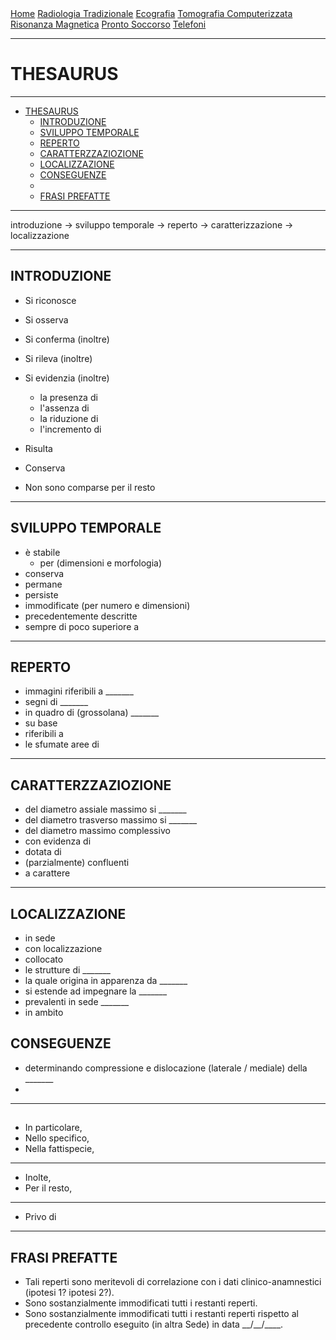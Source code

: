 <div class="topnav">
  <a href="https://sl-rad.github.io/SL-Rad-Vademecum">Home</a>
  <a href="https://sl-rad.github.io/SL-Rad-Vademecum/radiologia_tradizionale.html">Radiologia Tradizionale</a>
  <a href="https://sl-rad.github.io/SL-Rad-Vademecum/ecografia.html">Ecografia</a>
  <a href="https://sl-rad.github.io/SL-Rad-Vademecum/tomografia_computerizzata.html">Tomografia Computerizzata</a>
  <a href="https://sl-rad.github.io/SL-Rad-Vademecum/risonanza_magnetica.html">Risonanza Magnetica</a>
  <a href="https://sl-rad.github.io/SL-Rad-Vademecum/pronto_soccorso.html">Pronto Soccorso</a>
  <a href="https://sl-rad.github.io/SL-Rad-Vademecum/contatti.html">Telefoni</a>
</div>

- - -

# THESAURUS

- - -

- [THESAURUS](#thesaurus)
  - [INTRODUZIONE](#introduzione)
  - [SVILUPPO TEMPORALE](#sviluppo-temporale)
  - [REPERTO](#reperto)
  - [CARATTERZZAZIOZIONE](#caratterzzaziozione)
  - [LOCALIZZAZIONE](#localizzazione)
  - [CONSEGUENZE](#conseguenze)
  - [](#)
  - [FRASI PREFATTE](#frasi-prefatte)


- - -

introduzione &rarr; sviluppo temporale &rarr; reperto &rarr; caratterizzazione &rarr; localizzazione

---

## INTRODUZIONE

- Si riconosce
- Si osserva
- Si conferma (inoltre)
- Si rileva (inoltre)
- Si evidenzia (inoltre)
  - la presenza di
  - l'assenza di
  - la riduzione di
  - l'incremento di

- Risulta
- Conserva
- Non sono comparse per il resto


---

## SVILUPPO TEMPORALE

- è stabile
  - per (dimensioni e morfologia)
- conserva
- permane
- persiste
- immodificate (per numero e dimensioni)
- precedentemente descritte
- sempre di poco superiore a

---

## REPERTO
- immagini riferibili a _______
- segni di _______
- in quadro di (grossolana) _______
- su base
- riferibili a
- le sfumate aree di


---

## CARATTERZZAZIOZIONE
- del diametro assiale massimo si _______
- del diametro trasverso massimo si _______
- del diametro massimo complessivo
- con evidenza di 
- dotata di 
- (parzialmente) confluenti
- a carattere

---

## LOCALIZZAZIONE

- in sede
- con localizzazione
- collocato
- le strutture di _______
- la quale origina in apparenza da _______
- si estende ad impegnare la _______
- prevalenti in sede _______
- in ambito

## CONSEGUENZE 

- determinando compressione e dislocazione (laterale / mediale) della _______ 
- 


---

## 

- In particolare,
- Nello specifico,
- Nella fattispecie,

---

- Inolte,
- Per il resto,

---

- Privo di

---

## FRASI PREFATTE
- Tali reperti sono meritevoli di correlazione con i dati clinico-anamnestici (ipotesi 1? ipotesi 2?).
- Sono sostanzialmente immodificati tutti i restanti reperti.
- Sono sostanzialmente immodificati tutti i restanti reperti rispetto al precedente controllo eseguito (in altra Sede) in data \_\_/__/____.